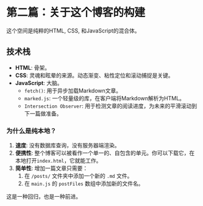 # 第二篇：关于这个博客的构建

这个空间是纯粹的HTML, CSS, 和JavaScript的混合体。

## 技术栈

- **HTML**: 骨架。
- **CSS**: 灵魂和眩晕的来源。动态渐变、粘性定位和滚动捕捉是关键。
- **JavaScript**: 大脑。
  - `fetch()`: 用于异步加载Markdown文章。
  - `marked.js`: 一个轻量级的库，在客户端将Markdown解析为HTML。
  - `Intersection Observer`: 用于检测文章的阅读进度，为未来的平滑滚动到下一篇做准备。

### 为什么是纯本地？

1.  **速度**: 没有数据库查询，没有服务器端渲染。
2.  **便携性**: 整个博客可以被看作一个单一的、自包含的单元。你可以下载它，在本地打开`index.html`，它就能工作。
3.  **简单性**: 增加一篇文章只需要：
    1.  在 `/posts/` 文件夹中添加一个新的 `.md` 文件。
    2.  在 `main.js` 的 `postFiles` 数组中添加新的文件名。

这是一种回归，也是一种前进。
